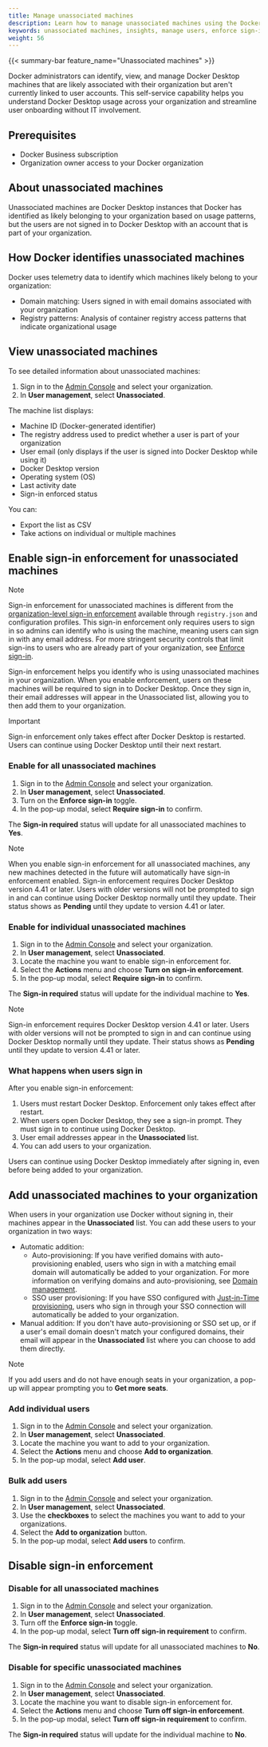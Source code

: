 ```yaml
---
title: Manage unassociated machines
description: Learn how to manage unassociated machines using the Docker Admin Console
keywords: unassociated machines, insights, manage users, enforce sign-in
weight: 56
---
```


{{< summary-bar feature_name="Unassociated machines" >}}

Docker administrators can identify, view, and manage Docker Desktop machines
that are likely associated with their organization but aren't currently linked
to user accounts. This self-service capability helps you understand Docker
Desktop usage across your organization and streamline user onboarding without
IT involvement.

## Prerequisites

- Docker Business subscription
- Organization owner access to your Docker organization

## About unassociated machines

Unassociated machines are Docker Desktop instances that Docker has identified
as likely belonging to your organization based on usage patterns, but the users
are not signed in to Docker Desktop with an account that is part of your
organization.

## How Docker identifies unassociated machines

Docker uses telemetry data to identify which machines likely belong to your
organization:

- Domain matching: Users signed in with email domains associated with your
organization
- Registry patterns: Analysis of container registry access patterns that
indicate organizational usage

## View unassociated machines

To see detailed information about unassociated machines:

1. Sign in to the [Admin Console](https://app.docker.com/admin) and select
your organization.
1. In **User management**, select **Unassociated**.

The machine list displays:

- Machine ID (Docker-generated identifier)
- The registry address used to predict whether a user is part of your
organization
- User email (only displays if the user is signed into Docker Desktop while
using it)
- Docker Desktop version
- Operating system (OS)
- Last activity date
- Sign-in enforced status

You can:

- Export the list as CSV
- Take actions on individual or multiple machines

## Enable sign-in enforcement for unassociated machines

> [!NOTE]
>
> Sign-in enforcement for unassociated machines is different from
the [organization-level sign-in enforcement](/security/for-admins/enforce-sign-in/)
available through `registry.json` and configuration profiles. This sign-in
enforcement only requires users to sign in so admins can identify who is
using the machine, meaning users can sign in with any email address. For more
stringent security controls that limit sign-ins to users who are already part
of your organization, see [Enforce sign-in](/security/for-admins/enforce-sign-in/).

Sign-in enforcement helps you identify who is using unassociated machines in
your organization. When you enable enforcement, users on these machines will
be required to sign in to Docker Desktop. Once they sign in, their email
addresses will appear in the Unassociated list, allowing you to then add them
to your organization.

> [!IMPORTANT]
>
> Sign-in enforcement only takes effect after Docker Desktop is restarted.
Users can continue using Docker Desktop until their next restart.

### Enable for all unassociated machines

1. Sign in to the [Admin Console](https://app.docker.com/admin) and select
your organization.
1. In **User management**, select **Unassociated**.
1. Turn on the **Enforce sign-in** toggle.
1. In the pop-up modal, select **Require sign-in** to confirm.

The **Sign-in required** status will update for all unassociated machines to
**Yes**.

> [!NOTE]
>
> When you enable sign-in enforcement for all unassociated machines, any new
machines detected in the future will automatically have sign-in enforcement
enabled. Sign-in enforcement requires Docker Desktop version 4.41 or later.
Users with older versions will not be prompted to sign in and can continue
using Docker Desktop normally until they update. Their status shows
as **Pending** until they update to version 4.41 or later.

### Enable for individual unassociated machines

1. Sign in to the [Admin Console](https://app.docker.com/admin) and select
your organization.
1. In **User management**, select **Unassociated**.
1. Locate the machine you want to enable sign-in enforcement for.
1. Select the **Actions** menu and choose **Turn on sign-in enforcement**.
1. In the pop-up modal, select **Require sign-in** to confirm.

The **Sign-in required** status will update for the individual machine to
**Yes**.

> [!NOTE]
>
> Sign-in enforcement requires Docker Desktop version 4.41 or later. Users
with older versions will not be prompted to sign in and can continue using
Docker Desktop normally until they update. Their status shows as **Pending**
until they update to version 4.41 or later.

### What happens when users sign in

After you enable sign-in enforcement:

1. Users must restart Docker Desktop. Enforcement only takes effect after
restart.
1. When users open Docker Desktop, they see a sign-in prompt. They must sign
in to continue using Docker Desktop.
1. User email addresses appear in the **Unassociated** list.
1. You can add users to your organization.

Users can continue using Docker Desktop immediately after signing in, even
before being added to your organization.

## Add unassociated machines to your organization

When users in your organization use Docker without signing in, their machines
appear in the **Unassociated** list. You can add these users to your
organization in two ways:

- Automatic addition:
    - Auto-provisioning: If you have verified domains with auto-provisioning
    enabled, users who sign in with a matching email domain will automatically
    be added to your organization. For more information on verifying domains and
    auto-provisioning, see [Domain management](/manuals/security/for-admins/domain-management.md).
    - SSO user provisioning: If you have SSO configured with
    [Just-in-Time provisioning](/manuals/security/for-admins/provisioning/just-in-time.md),
    users who sign in through your SSO connection will automatically be added
    to your organization.
- Manual addition: If you don't have auto-provisioning or SSO set up, or if a
user's email domain doesn't match your configured domains, their email will
appear in the **Unassociated** list where you can choose to add them directly.

> [!NOTE]
>
> If you add users and do not have enough seats in your organization, a
pop-up will appear prompting you to **Get more seats**.

### Add individual users

1. Sign in to the [Admin Console](https://app.docker.com/admin) and select
your organization.
1. In **User management**, select **Unassociated**.
1. Locate the machine you want to add to your organization.
1. Select the **Actions** menu and choose **Add to organization**.
1. In the pop-up modal, select **Add user**.

### Bulk add users

1. Sign in to the [Admin Console](https://app.docker.com/admin) and select
your organization.
1. In **User management**, select **Unassociated**.
1. Use the **checkboxes** to select the machines you want to add to your
organizations.
1. Select the **Add to organization** button.
1. In the pop-up modal, select **Add users** to confirm.

## Disable sign-in enforcement

### Disable for all unassociated machines

1. Sign in to the [Admin Console](https://app.docker.com/admin) and select
your organization.
1. In **User management**, select **Unassociated**.
1. Turn off the **Enforce sign-in** toggle.
1. In the pop-up modal, select **Turn off sign-in requirement** to confirm.

The **Sign-in required** status will update for all unassociated machines to
**No**.

### Disable for specific unassociated machines

1. Sign in to the [Admin Console](https://app.docker.com/admin) and select
your organization.
1. In **User management**, select **Unassociated**.
1. Locate the machine you want to disable sign-in enforcement for.
1. Select the **Actions** menu and choose **Turn off sign-in enforcement**.
1. In the pop-up modal, select **Turn off sign-in requirement** to confirm.

The **Sign-in required** status will update for the individual machine to
**No**.

